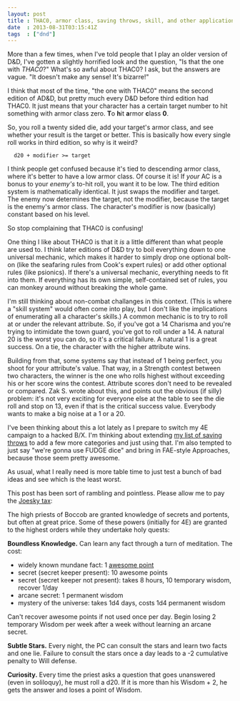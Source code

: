 ```yaml
---
layout: post
title : THAC0, armor class, saving throws, skill, and other applications of the d20
date  : 2013-08-31T03:15:41Z
tags  : ["dnd"]
---
```

More than a few times, when I've told people that I play an older version of
D&D, I've gotten a slightly horrified look and the question, "Is that the one
with *THAC0*?"  What's so awful about THAC0?  I ask, but the answers are vague.
"It doesn't make any sense!  It's bizarre!"

I think that most of the time, "the one with THAC0" means the second edition of
AD&D, but pretty much every D&D before third edition had THAC0.  It just means
that your character has a certain target number to hit something with armor
class zero.  **T**o **h**it **a**rmor **c**lass **0**.

So, you roll a twenty sided die, add your target's armor class, and see whether
your result is the target or better.  This is basically how every single roll
works in third edition, so why is it weird?

      d20 + modifier >= target

I think people get confused because it's tied to descending armor class, where
it's better to have a low armor class.  Of course it is!  If *your* AC is a
bonus to your *enemy's* to-hit roll, you want it to be low.  The third edition
system is mathematically identical.  It just swaps the modifier and target.
The enemy now determines the target, not the modifier, because the target is
the enemy's armor class.  The character's modifier is now (basically) constant
based on his level.

So stop complaining that THAC0 is confusing!

One thing I like about THAC0 is that it *is* a little different than what
people are used to.  I think later editions of D&D try to boil everything down
to one universal mechanic, which makes it harder to simply drop one optional
bolt-on (like the seafaring rules from Cook's expert rules) or add other
optional rules (like psionics).  If there's a universal mechanic, everything
needs to fit into them.  If everything has its own simple, self-contained
set of rules, you can monkey around without breaking the whole game.

I'm still thinking about non-combat challanges in this context.  (This is where
a "skill system" would often come into play, but I don't like the implications
of enumerating all a character's skills.)  A common mechanic is to try to roll
at or under the relevant attribute.  So, if you've got a 14 Charisma and you're
trying to intimidate the town guard, you've got to roll under a 14.  A natural
20 is the worst you can do, so it's a critical failure.  A natural 1 is a
great success.  On a tie, the character with the higher attribute wins.

Building from that, some systems say that instead of 1 being perfect, you shoot
for your attribute's value.  That way, in a Strength contest between two
characters, the winner is the one who rolls highest without exceeding his or
her score wins the contest.  Attribute scores don't need to be revealed or
compared.  Zak S. wrote about this, and points out the obvious (if silly)
problem: it's not very exciting for everyone else at the table to see the die
roll and stop on 13, even if that is the critical success value.  Everybody
wants to make a big noise at a 1 or a 20.

I've been thinking about this a lot lately as I prepare to switch my 4E
campaign to a hacked B/X.  I'm thinking about extending [my list of saving
throws](http://rjbs.manxome.org/rubric/entry/1932) to add a few more categories
and just using that.  I'm also tempted to just say "we're gonna use FUDGE dice"
and bring in FAE-style Approaches, because those seem pretty awesome.

As usual, what I really need is more table time to just test a bunch of bad
ideas and see which is the least worst.

This post has been sort of rambling and pointless.  Please allow me to pay the
[Joesky
tax](http://joeskythedungeonbrawler.wordpress.com/2010/07/12/house-rule-for-osr-and-not-osr-games-people-blogs/):

The high priests of Boccob are granted knowledge of secrets and portents, but
often at great price.  Some of these powers (initially for 4E) are granted to
the highest orders while they undertake holy quests:

**Boundless Knowledge.**  Can learn any fact through a turn of meditation.
The cost:

* widely known mundane fact: 1 [awesome point](http://rjbs.manxome.org/rubric/entry/1931)
* secret (secret keeper present): 10 awesome points
* secret (secret keeper not present): takes 8 hours, 10 temporary wisdom, recover 1/day
* arcane secret: 1 permanent wisdom
* mystery of the universe: takes 1d4 days, costs 1d4 permanent wisdom

Can't recover awesome points if not used once per day.  Begin losing 2
temporary Wisdom per week after a week without learning an arcane
secret.

**Subtle Stars.**  Every night, the PC can consult the stars and learn two facts
and one lie.  Failure to consult the stars once a day leads to a -2 cumulative
penalty to Will defense.

**Curiosity.** Every time the priest asks a question that goes unanswered
(even in soliloquy), he must roll a d20.  If it is more than his Wisdom + 2, he
gets the answer and loses a point of Wisdom.

